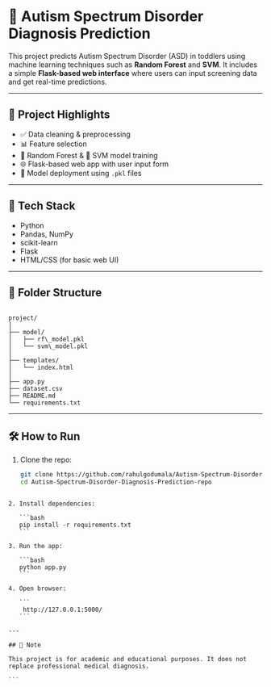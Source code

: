 # 🧠 Autism Spectrum Disorder Diagnosis Prediction

This project predicts Autism Spectrum Disorder (ASD) in toddlers using machine learning techniques such as **Random Forest** and **SVM**. It includes a simple **Flask-based web interface** where users can input screening data and get real-time predictions.

---

## 📌 Project Highlights

- ✅ Data cleaning & preprocessing
- 📊 Feature selection
- 🌲 Random Forest & 🧮 SVM model training
- 🌐 Flask-based web app with user input form
- 💾 Model deployment using `.pkl` files

---

## 🚀 Tech Stack

- Python
- Pandas, NumPy
- scikit-learn
- Flask
- HTML/CSS (for basic web UI)

---

## 📁 Folder Structure 
```

project/
│
├── model/
│   ├── rf\_model.pkl
│   └── svm\_model.pkl
│
├── templates/
│   └── index.html
│
├── app.py
├── dataset.csv
├── README.md
└── requirements.txt

````

---

## 🛠️ How to Run

1. Clone the repo:
   ```bash
   git clone https://github.com/rahulgodumala/Autism-Spectrum-Disorder-Diagnosis-Prediction-repo.git
   cd Autism-Spectrum-Disorder-Diagnosis-Prediction-repo
````

2. Install dependencies:

   ```bash
   pip install -r requirements.txt
   ```

3. Run the app:

   ```bash
   python app.py
   ```

4. Open browser:

   ```
    http://127.0.0.1:5000/
   ```

---

## 📌 Note

This project is for academic and educational purposes. It does not replace professional medical diagnosis.

```




